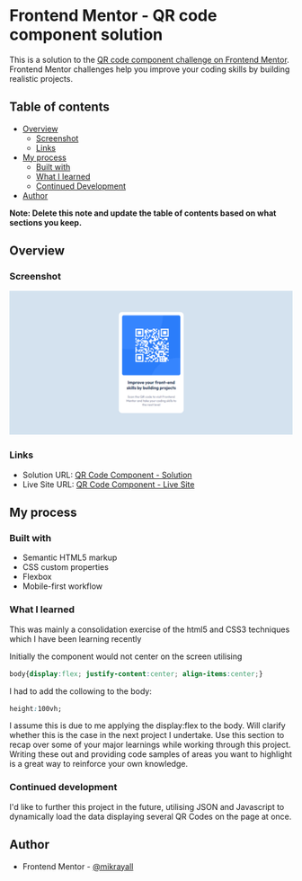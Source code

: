 # Frontend Mentor - QR code component solution

This is a solution to the [QR code component challenge on Frontend Mentor](https://www.frontendmentor.io/challenges/qr-code-component-iux_sIO_H). Frontend Mentor challenges help you improve your coding skills by building realistic projects. 

## Table of contents

- [Overview](#overview)
  - [Screenshot](#screenshot)
  - [Links](#links)
- [My process](#my-process)
  - [Built with](#built-with)
  - [What I learned](#what-i-learned)
  - [Continued Development](#continued-development)
- [Author](#author)

**Note: Delete this note and update the table of contents based on what sections you keep.**

## Overview

### Screenshot

![](./screenshot.jpg)

### Links

- Solution URL: [QR Code Component - Solution](https://github.com/mikrayall/qr-code-component/)
- Live Site URL: [QR Code Component - Live Site](https://mikrayall.github.io/qr-code-component.html)

## My process

### Built with

- Semantic HTML5 markup
- CSS custom properties
- Flexbox
- Mobile-first workflow

### What I learned

This was mainly a consolidation exercise of the html5 and CSS3 techniques which I have been learning recently

Initially the component would not center on the screen utilising

  ```css
  body{display:flex; justify-content:center; align-items:center;}
  ```
  
I had to add the collowing to the body:

  ```css
  height:100vh;
  ```

I assume this is due to me applying the display:flex to the body. Will clarify whether this is the case in the next project I undertake.
Use this section to recap over some of your major learnings while working through this project. Writing these out and providing code samples of areas you want to highlight is a great way to reinforce your own knowledge.

### Continued development

I'd like to further this project in the future, utilising JSON and Javascript to dynamically load the data displaying several QR Codes on the page at once.

## Author

- Frontend Mentor - [@mikrayall](https://www.frontendmentor.io/profile/yourusername)

